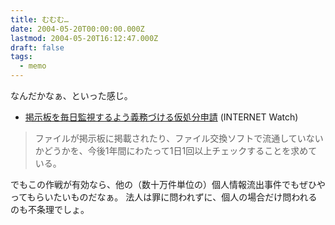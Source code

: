 ```yaml
---
title: むむむ…
date: 2004-05-20T00:00:00.000Z
lastmod: 2004-05-20T16:12:47.000Z
draft: false
tags:
  - memo
---
```


なんだかなぁ、といった感じ。 　

* [掲示板を毎日監視するよう義務づける仮処分申請](http://internet.watch.impress.co.jp/cda/news/2004/05/20/3179.html) (INTERNET Watch)

> ファイルが掲示板に掲載されたり、ファイル交換ソフトで流通していないかどうかを、今後1年間にわたって1日1回以上チェックすることを求めている。

でもこの作戦が有効なら、他の（数十万件単位の）個人情報流出事件でもぜひやってもらいたいものだなぁ。 法人は罪に問われずに、個人の場合だけ問われるのも不条理でしょ。
